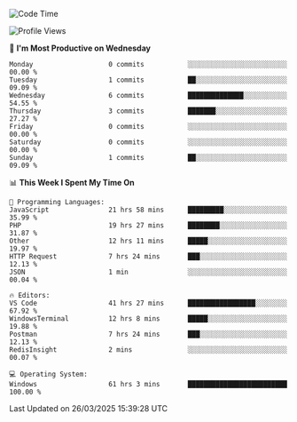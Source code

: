 <!--START_SECTION:waka-->
![Code Time](http://img.shields.io/badge/Code%20Time-4%2C449%20hrs%2023%20mins-blue)

![Profile Views](http://img.shields.io/badge/Profile%20Views-0-blue)

📅 **I'm Most Productive on Wednesday** 

```text
Monday                   0 commits           ░░░░░░░░░░░░░░░░░░░░░░░░░   00.00 % 
Tuesday                  1 commits           ██░░░░░░░░░░░░░░░░░░░░░░░   09.09 % 
Wednesday                6 commits           ██████████████░░░░░░░░░░░   54.55 % 
Thursday                 3 commits           ███████░░░░░░░░░░░░░░░░░░   27.27 % 
Friday                   0 commits           ░░░░░░░░░░░░░░░░░░░░░░░░░   00.00 % 
Saturday                 0 commits           ░░░░░░░░░░░░░░░░░░░░░░░░░   00.00 % 
Sunday                   1 commits           ██░░░░░░░░░░░░░░░░░░░░░░░   09.09 % 
```


📊 **This Week I Spent My Time On** 

```text
💬 Programming Languages: 
JavaScript               21 hrs 58 mins      █████████░░░░░░░░░░░░░░░░   35.99 % 
PHP                      19 hrs 27 mins      ████████░░░░░░░░░░░░░░░░░   31.87 % 
Other                    12 hrs 11 mins      █████░░░░░░░░░░░░░░░░░░░░   19.97 % 
HTTP Request             7 hrs 24 mins       ███░░░░░░░░░░░░░░░░░░░░░░   12.13 % 
JSON                     1 min               ░░░░░░░░░░░░░░░░░░░░░░░░░   00.04 % 

🔥 Editors: 
VS Code                  41 hrs 27 mins      █████████████████░░░░░░░░   67.92 % 
WindowsTerminal          12 hrs 8 mins       █████░░░░░░░░░░░░░░░░░░░░   19.88 % 
Postman                  7 hrs 24 mins       ███░░░░░░░░░░░░░░░░░░░░░░   12.13 % 
RedisInsight             2 mins              ░░░░░░░░░░░░░░░░░░░░░░░░░   00.07 % 

💻 Operating System: 
Windows                  61 hrs 3 mins       █████████████████████████   100.00 % 
```


 Last Updated on 26/03/2025 15:39:28 UTC
<!--END_SECTION:waka-->
